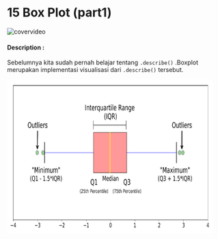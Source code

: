 # 15 Box Plot (part1)

![covervideo](http://bit.ly/makeaicovervideo)

#### **Description :**
Sebelumnya kita sudah pernah belajar tentang ```.describe()``` .Boxplot merupakan implementasi visualisasi dari  ```.describe()``` tersebut.  

<img src ="https://github.com/BenedictusAryo/documents_assets/raw/master/New%20CourseMap/Basic%20Course/3_Basic%20Visualization/Assets/1%202c21SkzJMf3frPXPAR_gZA.png" width="480" height="360" align="center"/>